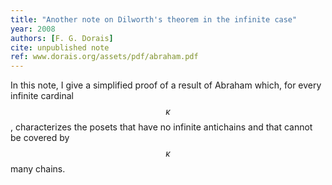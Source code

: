 ```yaml
---
title: "Another note on Dilworth's theorem in the infinite case"
year: 2008
authors: [F. G. Dorais]
cite: unpublished note
ref: www.dorais.org/assets/pdf/abraham.pdf
---
```

In this note, I give a simplified proof of a result of Abraham which, for every infinite cardinal $$\kappa$$, characterizes the posets that have no infinite antichains and that cannot be covered by $$\kappa$$ many chains.
